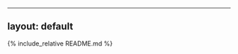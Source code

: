 <!-- Add this at the top of index.md -->
<style>
.wrapper {
    max-width: 1200px !important;
    margin: 0 auto !important;
}
</style>

---
layout: default
---

{% include_relative README.md %}